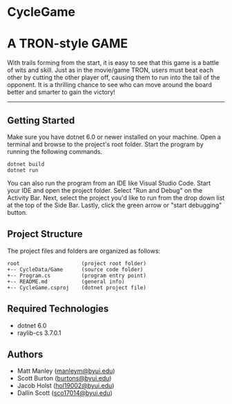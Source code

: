 # CycleGame
# A TRON-style GAME
With trails forming from the start, it is easy to see that this game
is a battle of wits and skill. Just as in the movie/game TRON, users
must beat each other by cutting the other player off, causing them to 
run into the tail of the opponent. It is a thrilling chance to see
who can move around the board better and smarter to gain the victory!

---
## Getting Started
Make sure you have dotnet 6.0 or newer installed on your machine. Open 
a terminal and browse to the project's root folder. Start the program 
by running the following commands.
```
dotnet build
dotnet run 
```
You can also run the program from an IDE like Visual Studio Code. 
Start your IDE and open the project folder. Select "Run and Debug" on 
the Activity Bar. Next, select the project you'd like to run from the 
drop down list at the top of the Side Bar. Lastly, click the green 
arrow or "start debugging" button.

## Project Structure
The project files and folders are organized as follows:
```
root                    (project root folder)
+-- CycleData/Game      (source code folder)
+-- Program.cs          (program entry point)    
+-- README.md           (general info)
+-- CycleGame.csproj    (dotnet project file)
```

## Required Technologies
* dotnet 6.0
* raylib-cs 3.7.0.1

## Authors
* Matt Manley (manleym@byui.edu)
* Scott Burton (burtons@byui.edu)
* Jacob Holst (hol19002@byui.edu)
* Dallin Scott (sco17014@byui.edu)